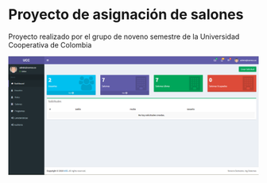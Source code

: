 # Proyecto de asignación de salones

Proyecto realizado por el grupo de noveno semestre de la Universidad Cooperativa de Colombia

![Dashboard](https://github.com/arias9306/asignacion-cursos/blob/master/dashboard.PNG)



